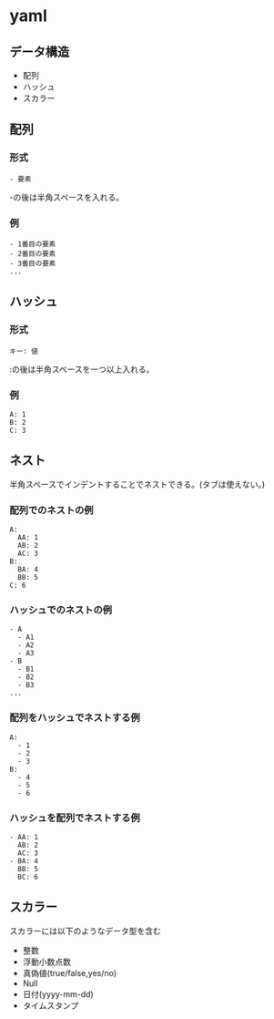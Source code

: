 # yaml
## データ構造
* 配列
* ハッシュ
* スカラー
## 配列
### 形式
```
- 要素
```
-の後は半角スペースを入れる。
### 例
```
- 1番目の要素
- 2番目の要素
- 3番目の要素
...
```

## ハッシュ
### 形式
```
キー: 値
```
:の後は半角スペースを一つ以上入れる。
### 例
```
A: 1
B: 2
C: 3
```

## ネスト
半角スペースでインデントすることでネストできる。(タブは使えない。)
### 配列でのネストの例
```
A:
  AA: 1
  AB: 2
  AC: 3
B: 
  BA: 4
  BB: 5
C: 6
```
### ハッシュでのネストの例
```
- A
  - A1
  - A2
  - A3
- B
  - B1
  - B2
  - B3
...
```
### 配列をハッシュでネストする例
```
A:
  - 1
  - 2
  - 3
B:
  - 4
  - 5
  - 6
```
### ハッシュを配列でネストする例
```
- AA: 1
  AB: 2
  AC: 3
- BA: 4
  BB: 5
  BC: 6
```

## スカラー
スカラーには以下のようなデータ型を含む
* 整数
* 浮動小数点数
* 真偽値(true/false,yes/no)
* Null
* 日付(yyyy-mm-dd)
* タイムスタンプ
